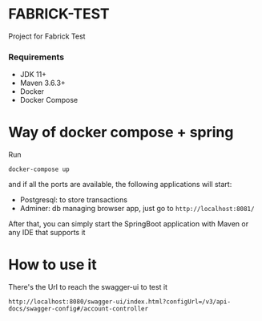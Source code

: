 # FABRICK-TEST

Project for Fabrick Test

### Requirements

- JDK 11+
- Maven 3.6.3+
- Docker
- Docker Compose

# Way of docker compose + spring

Run

```
docker-compose up 
```

and if all the ports are available, the following applications will start:

- Postgresql: to store transactions
- Adminer: db managing browser app, just go to `http://localhost:8081/`

After that, you can simply start the SpringBoot application with Maven or any IDE that supports it


# How to use it

There's the Url to reach the swagger-ui to test it

```
http://localhost:8080/swagger-ui/index.html?configUrl=/v3/api-docs/swagger-config#/account-controller 
```
